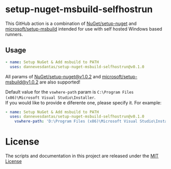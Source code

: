 # setup-nuget-msbuild-selfhostrun
This GitHub action is a combination of [NuGet/setup-nuget](https://github.com/NuGet/setup-nuget) and [microsoft/setup-msbuild](https://github.com/microsoft/setup-msbuild) intended for use with self hosted Windows based runners.

## Usage

```yml
- name: Setup NuGet & Add msbuild to PATH
  uses: dannevesdantas/setup-nuget-msbuild-selfhostrun@v0.1.0
```

All params of [NuGet/setup-nuget@v1.0.2](https://github.com/NuGet/setup-nuget) and [microsoft/setup-msbuild@v1.0.2](https://github.com/microsoft/setup-msbuild) are also supported!

Default value for the `vswhere-path` param is `C:\Program Files (x86)\Microsoft Visual Studio\Installer`.\
If you would like to provide e diferente one, please specify it. For example:

```yml
- name: Setup NuGet & Add msbuild to PATH
  uses: dannevesdantas/setup-nuget-msbuild-selfhostrun@v0.1.0
    vswhere-path: 'D:\Program Files (x86)\Microsoft Visual Studio\Installer'
```

# License

The scripts and documentation in this project are released under the [MIT License](LICENSE)
